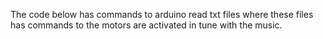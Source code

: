 The code below has commands to arduino read txt files where these files has commands to the motors are activated in tune with the music.